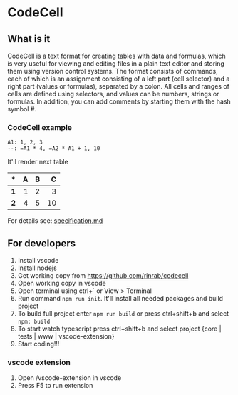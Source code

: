 # CodeCell

## What is it

CodeCell is a text format for creating tables with data and formulas, which is
very useful for viewing and editing files in a plain text editor and storing
them using version control systems. The format consists of commands, each of
which is an assignment consisting of a left part (cell selector) and a right
part (values or formulas), separated by a colon. All cells and ranges of cells
are defined using selectors, and values can be numbers, strings or formulas.
In addition, you can add comments by starting them with the hash symbol #.

### CodeCell example

```codecell raw
A1: 1, 2, 3
--: =A1 * 4, =A2 * A1 + 1, 10
```

It'll render next table

| *     |    A |    B |    C |
| ----- | ---: | ---: | ---: |
| **1** |    1 |    2 |    3 |
| **2** |    4 |    5 |   10 |

For details see: [specification.md](/docs/spec-draft.md)

[//]: <> (TODO: change path from spec-draft.ms to spec.md)

## For developers

1. Install vscode
2. Install nodejs
3. Get working copy from https://github.com/rinrab/codecell
4. Open working copy in vscode
5. Open terminal using ctrl+` or View > Terminal
6. Run command `npm run init`. It'll install all needed packages and build project
7. To build full project enter `npm run build` or press ctrl+shift+b and select `npm: build`
8. To start watch typescript press ctrl+shift+b and select project
   {core | tests | www | vscode-extension}
9. Start coding!!!

### vscode extension

1. Open /vscode-extension in vscode
2. Press F5 to run extension